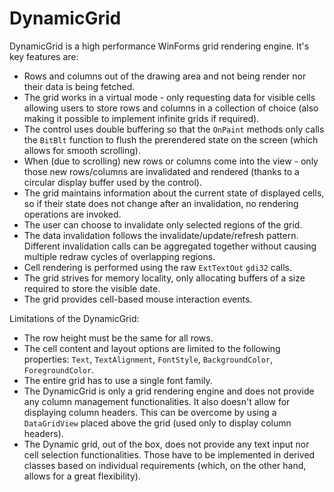 # DynamicGrid

DynamicGrid is a high performance WinForms grid rendering engine. It's key features are:
- Rows and columns out of the drawing area and not being render nor their data is being fetched.
- The grid works in a virtual mode - only requesting data for visible cells allowing users to store rows and columns in a collection of choice (also making it possible to implement infinite grids if required).
- The control uses double buffering so that the `OnPaint` methods only calls the `BitBlt` function to flush the prerendered state on the screen (which allows for smooth scrolling).
- When (due to scrolling) new rows or columns come into the view - only those new rows/columns are invalidated and rendered (thanks to a circular display buffer used by the control).
- The grid maintains information about the current state of displayed cells, so if their state does not change after an invalidation, no rendering operations are invoked.
- The user can choose to invalidate only selected regions of the grid.
- The data invalidation follows the invalidate/update/refresh pattern. Different invalidation calls can be aggregated together without causing multiple redraw cycles of overlapping regions.
- Cell rendering is performed using the raw `ExtTextOut` `gdi32` calls.
- The grid strives for memory locality, only allocating buffers of a size required to store the visible date.
- The grid provides cell-based mouse interaction events.

Limitations of the DynamicGrid:
- The row height must be the same for all rows.
- The cell content and layout options are limited to the following properties: `Text`, `TextAlignment`, `FontStyle`, `BackgroundColor`, `ForegroundColor`.
- The entire grid has to use a single font family.
- The DynamicGrid is only a grid rendering engine and does not provide any column management functionalities. It also doesn't allow for displaying column headers. This can be overcome by using a `DataGridView` placed above the grid (used only to display column headers).
- The Dynamic grid, out of the box, does not provide any text input nor cell selection functionalities. Those have to be implemented in derived classes based on individual requirements (which, on the other hand, allows for a great flexibility).
